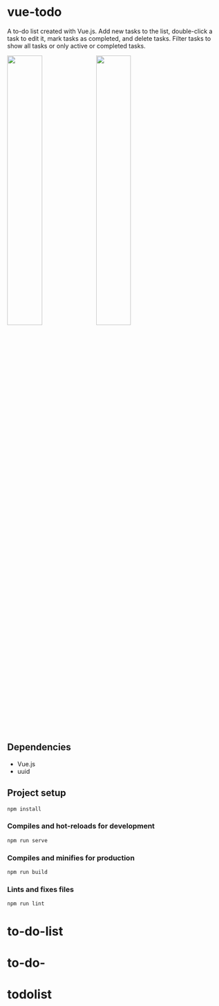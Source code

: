 # vue-todo

A to-do list created with Vue.js. Add new tasks to the list, double-click a task to edit it, mark tasks as completed, and delete tasks. Filter tasks to show all tasks or only active or completed tasks.

<p float="left">
  <image src="./public/preview-1.png" width="40%">
  <image src="./public/preview-2.png" width="40%">
</p>

## Dependencies

- Vue.js
- uuid

## Project setup

```
npm install
```

### Compiles and hot-reloads for development

```
npm run serve
```

### Compiles and minifies for production

```
npm run build
```

### Lints and fixes files

```
npm run lint
```
# to-do-list
# to-do-
# todolist
